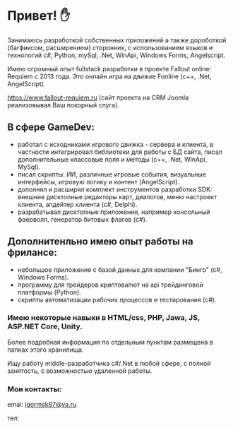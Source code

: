 # Привет! :raised_hand:

Занимаюсь разработкой собственных приложений а также дороботкой (багфиксом, расширением) сторонних, с использованием языков и технологий c#, Python, mySql, .Net, WinApi, Windows Forms, Angelscript.

Имею огромный опыт fullstack разработки в проекте Fallout online: Requiem с 2013 года. Это онлайн игра на движке Fonline (c++, .Net, AngelScript). 

https://www.fallout-requiem.ru 
(сайт проекта на CRM Joomla реализовывал Ваш покорный слуга).

## В сфере GameDev: ##
 - работал с исходниками игрового движка - сервера и клиента, в частности интегрировал библиотеки для работы с БД сайта, писал дополнительные классовые поля и методы (c++, .Net, WinApi, MySql).
 - писал скрипты: ИИ, различные игровые события, визуальные интерфейсы, игровую логику и контент (AngelScript).
 - дополнял и расширял комплект инструментов разработки SDK: внешние дисктопные редакторы карт, диалогов, меню настроект клиента, апдейтер  клиента (c#, Delphi).
 - разрабатывал дисктопные приложения, например консольный фаерволл, генератор битовых флагов (c#).

## Дополнитенльно имею опыт работы на фрилансе: ##
 - небольшое приложение с базой данных для компании "Бинго" (c#, Windows Forms).
 - программу для трейдеров криптовалют на api трейдинговой платформы (Python).
 - скрипты автоматизации рабочих процессов и тестирования (c#).

### Имею некоторые навыки в HTML/css, PHP, Jawa, JS, ASP.NET Core, Unity. ###

Более подробная информация по отдельным пунктам размещена в папках этого хранилища.

Ищу работу middle-разработчика c#/.Net в любой сфере, с полной занятость, с возможностью удаленной работы.


### Мои контакты: ###

emal: igormsk87@ya.ru

тел: 

